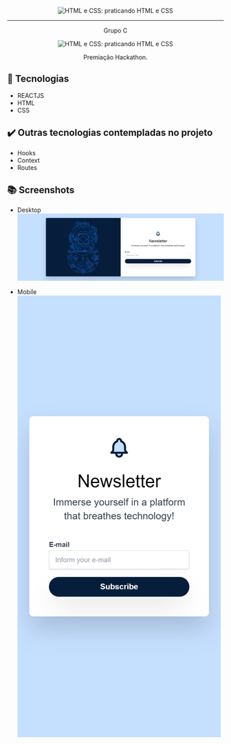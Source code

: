 <p align="center"> <img src="https://imgur.com/BASzVop.png" alt="HTML e CSS: praticando HTML e CSS"> </p>

<hr>

<p align="center"> Grupo C </p>
<p align="center"> <img src="https://imgur.com/BASzVop.png" alt="HTML e CSS: praticando HTML e CSS"> </p>
<p align="center">Premiação Hackathon.</p>

## 🔨 Tecnologias
* REACTJS
* HTML
* CSS

## ✔️ Outras tecnologias contempladas no projeto
* Hooks
* Context
* Routes

## 📚 Screenshots
* Desktop
![Screenshot of desktop page](https://github.com/AlysonEiti/newsletter/blob/main/image/screenshot_desktop.png)

* Mobile
![Screenshot of mobile page](https://github.com/AlysonEiti/newsletter/blob/main/image/screenshot_mobile.png)

